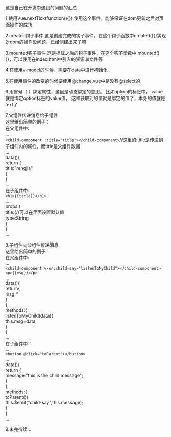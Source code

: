 这是自己在开发中遇到的问题的汇总

1.使用Vue.nextTick(function(){})
	使用这个事件，能够保证在dom更新之后对页面操作的成功

2.created钩子事件
	这是创建完成的钩子事件，在这个钩子函数中created(){}实现对dom的操作没问题，已经创建出来了嘛

3.mounted钩子事件
	这是挂载之后的钩子事件，在这个钩子函数中 mounted(){}，可以使用在index.html中引入的资源.js文件等

4.在使用v-model的时候，需要在data中进行初始化

5.在使用事件的改变的时候要使用@change,vue中是没有@select的

6.用冒号（:）绑定属性，这里是动态绑定的意思。
	比如option的标签中，:value就是绑定option标签的value值， 这样获取到的值就是绑定的值了，本身的值就是text了

7.父组件传递消息给子组件<br/>
这里给出简单的例子：<br/>
在父组件中:<br/>
...<br/>
`<child-component :title="title"></child-component>`//这里的:title是传递到子组件内的属性，而title是父组件数据<br/>
...<br/>
data(){<br/>
	return {<br/>
		title:"rengjia"<br/>
	}<br/>
}<br/>
...<br/>
在子组件中:<br/>
`<h1>{{title}}</h1>`<br/>
...<br/>
props:{<br/>
	title:{//可以在里面设置默认值<br/>
		type:String<br/>
	}<br/>
}<br/>
...<br/>

8.子组件向父组件传递消息<br/>
这里给出简单的例子:<br/>
在父组件中:<br/>
...<br/>
`<child-component v-on:child-say="listenToMyChild"></child-component>`<br/>
`<p>{{msg}}</p>`<br/>
...<br/>
data(){<br/>
		return{<br/>
			msg:''<br/>
		}<br/>
},<br/>
methods:{<br/>
	listenToMyChild(data){<br/>
		this.msg=data;<br/>
	}<br/>
}<br/>
...<br/>
在子组件中：<br/>
...<br/>
`<button @click="toParent"></button>`<br/>
...<br/>
data(){<br/>
	return {<br/>
		message:"this is the child message";<br/>
	}<br/>
},<br/>
methods:{<br/>
	toParent(){<br/>
		this.$emit("child-say",this.message);<br/>
	}<br/>
}<br/>
...<br/>

9.未完待续...
